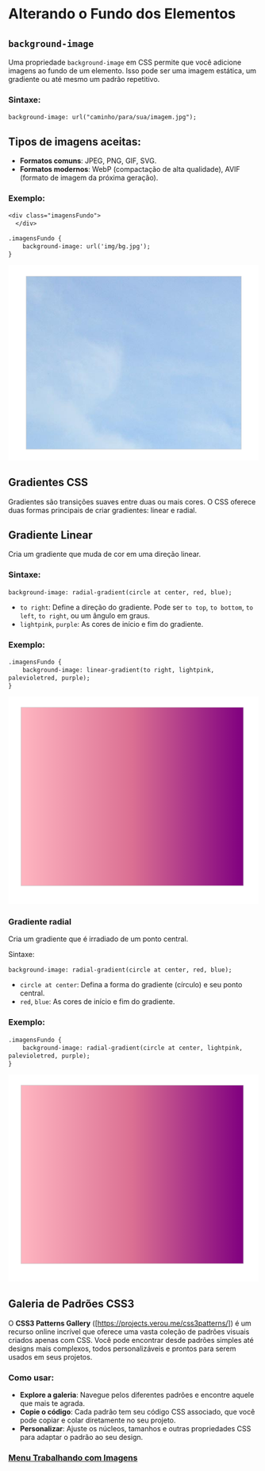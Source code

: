 # Alterando o Fundo dos Elementos 

## `background-image` 

Uma propriedade `background-image` em CSS permite que você adicione imagens ao fundo de um elemento. Isso pode ser uma imagem estática, um gradiente ou até mesmo um padrão repetitivo.

### Sintaxe:

```
background-image: url("caminho/para/sua/imagem.jpg");
```

## Tipos de imagens aceitas:

- **Formatos comuns**: JPEG, PNG, GIF, SVG.
- **Formatos modernos**: WebP (compactação de alta qualidade), AVIF (formato de imagem da próxima geração).

### Exemplo:

```
<div class="imagensFundo">
  </div>
```
```
.imagensFundo {
    background-image: url('img/bg.jpg');
}
```

<img src="img/imagens-01.png">

## Gradientes CSS

Gradientes são transições suaves entre duas ou mais cores. O CSS oferece duas formas principais de criar gradientes: linear e radial.

## Gradiente Linear

Cria um gradiente que muda de cor em uma direção linear.

### Sintaxe:

```
background-image: radial-gradient(circle at center, red, blue);
```

- `to right`: Define a direção do gradiente. Pode ser `to top`, `to bottom`, `to left`, `to right`, ou um ângulo em graus.
- `lightpink`, `purple`: As cores de início e fim do gradiente.

### Exemplo:

```
.imagensFundo {
    background-image: linear-gradient(to right, lightpink, palevioletred, purple);
}
```
<img src="img/imagens-02.png">

### Gradiente radial

Cria um gradiente que é irradiado de um ponto central.

Sintaxe:

```
background-image: radial-gradient(circle at center, red, blue);
```

- `circle at center`: Defina a forma do gradiente (círculo) e seu ponto central.
- `red`, `blue`: As cores de início e fim do gradiente.

### Exemplo:

```
.imagensFundo {
    background-image: radial-gradient(circle at center, lightpink, palevioletred, purple);
}
```
<img src="img/imagens-02.png">

## Galeria de Padrões CSS3

O **CSS3 Patterns Gallery** ([https://projects.verou.me/css3patterns/]) é um recurso online incrível que oferece uma vasta coleção de padrões visuais criados apenas com CSS. Você pode encontrar desde padrões simples até designs mais complexos, todos personalizáveis ​​e prontos para serem usados ​​em seus projetos.

### Como usar:

- **Explore a galeria**: Navegue pelos diferentes padrões e encontre aquele que mais te agrada.
- **Copie o código**: Cada padrão tem seu código CSS associado, que você pode copiar e colar diretamente no seu projeto.
- **Personalizar**: Ajuste os núcleos, tamanhos e outras propriedades CSS para adaptar o padrão ao seu design.


### [Menu Trabalhando com Imagens](menu-imagens.md)

